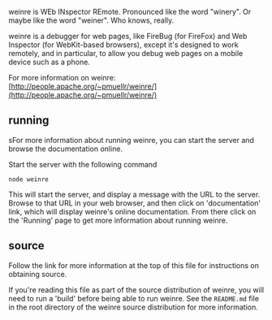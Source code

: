 <!--
 * Licensed to the Apache Software Foundation (ASF) under one
 * or more contributor license agreements.  See the NOTICE file
 * distributed with this work for additional information
 * regarding copyright ownership.  The ASF licenses this file
 * to you under the Apache License, Version 2.0 (the
 * "License"); you may not use this file except in compliance
 * with the License.  You may obtain a copy of the License at
 *
 *     http://www.apache.org/licenses/LICENSE-2.0
 *
 * Unless required by applicable law or agreed to in writing,
 * software distributed under the License is distributed on an
 * "AS IS" BASIS, WITHOUT WARRANTIES OR CONDITIONS OF ANY
 * KIND, either express or implied.  See the License for the
 * specific language governing permissions and limitations
 * under the License.
-->

weinre is WEb INspector REmote.
Pronounced like the word "winery".
Or maybe like the word "weiner".
Who knows, really.

weinre is a debugger for web pages,
like FireBug (for FireFox) and Web Inspector (for WebKit-based browsers),
except it's designed to work remotely, and in particular,
to allow you debug web pages on a mobile device such as a phone.

For more information on weinre:
[http://people.apache.org/~pmuellr/weinre/](http://people.apache.org/~pmuellr/weinre/)

running
-------

sFor more information about running weinre, you can start the server
and browse the documentation online.

Start the server with the following command

    node weinre

This will start the server, and display a message with the URL to the
server.  Browse to that URL in your web browser, and then click on
'documentation' link, which will display weinre's online documentation.
From there click on the 'Running' page to get more information about
running weinre.

source
------

Follow the link for more information at the top of this file
for instructions on obtaining source.

If you're reading this file as part of the source distribution of weinre,
you will need to run a 'build' before being able to run weinre.  See the
`README.md` file in the root directory of the weinre source distribution
for more information.

